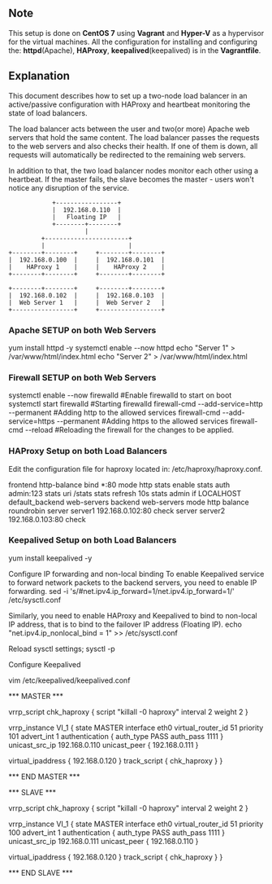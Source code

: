 ## Note ##
This setup is done on **CentOS 7** using **Vagrant** and **Hyper-V** as a hypervisor for the virtual machines. All the configuration for installing and configuring the: **httpd**(Apache), **HAProxy**, **keepalived**(keepalived) is in the **Vagrantfile**.

## Explanation ##
This document describes how to set up a two-node load balancer in an active/passive configuration 
with HAProxy and heartbeat monitoring the state of load balancers.

The load balancer acts between the user and two(or more) Apache web servers that hold the same content.
The load balancer passes the requests to the web servers and also checks their health. If one of them is down, all requests will automatically be redirected
to the remaining web servers. 

In addition to that, the two load balancer nodes monitor each other using a heartbeat. 
If the master fails, the slave becomes the master - users won't notice any disruption of the service.

	            +-----------------+
	            |  192.168.0.110  |
	            |   Floating IP   |
	            +--------+--------+
	                     |
	         +-----------------------+
	         |                       |
	+--------+--------+     +--------+--------+
	|  192.168.0.100  |     |  192.168.0.101  |
	|    HAProxy 1    |     |    HAProxy 2    | 
	+--------+--------+     +--------+--------+
	
	+--------+--------+     +--------+--------+
	|  192.168.0.102  |     |  192.168.0.103  |
	|  Web Server 1   |     |  Web Server 2   |
	+-----------------+     +-----------------+


### Apache SETUP on both Web Servers ###

yum install httpd -y 
systemctl enable --now httpd 
echo "Server 1" > /var/www/html/index.html
echo "Server 2" > /var/www/html/index.html

### Firewall SETUP on both Web Servers ###

systemctl enable --now firewalld #Enable firewalld to start on boot
systemctl start firewalld #Starting firewalld
firewall-cmd --add-service=http --permanent #Adding http to the allowed services
firewall-cmd --add-service=https --permanent #Adding https to the allowed services
firewall-cmd --reload #Reloading the firewall for the changes to be applied.


### HAProxy Setup on both Load Balancers ###

Edit the configuration file for haproxy located in: /etc/haproxy/haproxy.conf.

frontend http-balance
bind *:80
mode http
stats enable
stats auth admin:123
stats uri /stats
stats refresh 10s
stats admin if LOCALHOST
default_backend web-servers
backend web-servers
mode http
balance roundrobin
server server1 192.168.0.102:80 check
server server2 192.168.0.103:80 check


### Keepalived Setup on both Load Balancers ###

yum install keepalived -y

Configure IP forwarding and non-local binding
To enable Keepalived service to forward network packets to the backend servers, you need to enable IP forwarding.
sed -i 's/#net.ipv4.ip_forward=1/net.ipv4.ip_forward=1/' /etc/sysctl.conf

Similarly, you need to enable HAProxy and Keepalived to bind to non-local IP address, that is to bind to the failover IP address (Floating IP).
echo "net.ipv4.ip_nonlocal_bind = 1" >> /etc/sysctl.conf

Reload sysctl settings;
sysctl -p

Configure Keepalived

vim /etc/keepalived/keepalived.conf

*** MASTER ***

vrrp_script chk_haproxy {
	script "killall -0 haproxy"
	interval 2
	weight 2
}

vrrp_instance VI_1 {
	state MASTER
	interface eth0
	virtual_router_id 51
	priority 101
	advert_int 1
	authentication {
		auth_type PASS
		auth_pass 1111
	}
	unicast_src_ip 192.168.0.110
	unicast_peer {
		192.168.0.111
}

virtual_ipaddress {
	192.168.0.120
}
track_script {
chk_haproxy
}
}

*** END MASTER ***

*** SLAVE ***

vrrp_script chk_haproxy {
	script "killall -0 haproxy"
	interval 2
	weight 2
}

vrrp_instance VI_1 {
	state MASTER
	interface eth0
	virtual_router_id 51
	priority 100
	advert_int 1
	authentication {
		auth_type PASS
		auth_pass 1111
	}
	unicast_src_ip 192.168.0.111
	unicast_peer {
		192.168.0.110
}

virtual_ipaddress {
	192.168.0.120
}
track_script {
chk_haproxy
}
}

*** END SLAVE ***












